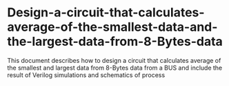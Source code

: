 # Design-a-circuit-that-calculates-average-of-the-smallest-data-and-the-largest-data-from-8-Bytes-data
This document describes how to design a circuit that calculates average of the smallest and largest data from 8-Bytes data from a BUS and include the result of Verilog simulations and schematics of process
